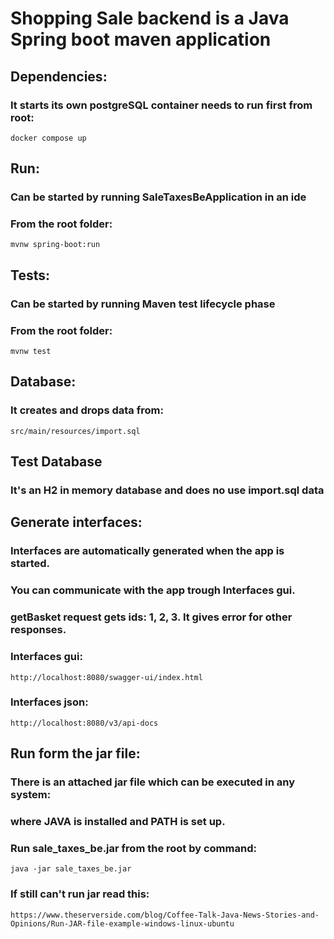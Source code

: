 # Shopping Sale backend is a Java Spring boot maven application

## Dependencies:
### It starts its own postgreSQL container needs to run first from root:
    docker compose up

## Run:
### Can be started by running SaleTaxesBeApplication in an ide
### From the root folder:
    mvnw spring-boot:run

## Tests:
### Can be started by running Maven test lifecycle phase
### From the root folder:
    mvnw test

## Database:
### It creates and drops data from:
    src/main/resources/import.sql

## Test Database
### It's an H2 in memory database and does no use import.sql data

## Generate interfaces:
### Interfaces are automatically generated when the app is started.
### You can communicate with the app trough Interfaces gui.
### getBasket request gets ids: 1, 2, 3. It gives error for other responses.
### Interfaces gui:
    http://localhost:8080/swagger-ui/index.html
### Interfaces json:
    http://localhost:8080/v3/api-docs

## Run form the jar file:
### There is an attached jar file which can be executed in any system:
### where JAVA is installed and PATH is set up.
### Run sale_taxes_be.jar from the root by command:
    java -jar sale_taxes_be.jar
### If still can't run jar read this:
    https://www.theserverside.com/blog/Coffee-Talk-Java-News-Stories-and-Opinions/Run-JAR-file-example-windows-linux-ubuntu
